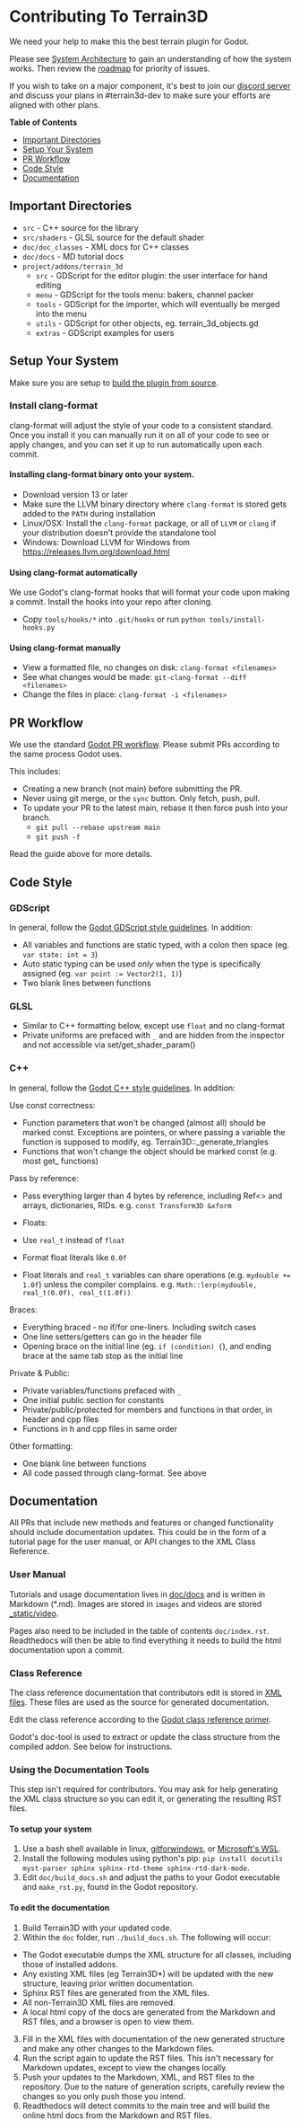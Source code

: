 # Contributing To Terrain3D

We need your help to make this the best terrain plugin for Godot.

Please see [System Architecture](https://terrain3d.readthedocs.io/en/stable/docs/system_architecture.html) to gain an understanding of how the system works. Then review the [roadmap](https://github.com/users/TokisanGames/projects/3) for priority of issues.

If you wish to take on a major component, it's best to join our [discord server](https://tokisan.com/discord) and discuss your plans in #terrain3d-dev to make sure your efforts are aligned with other plans.

**Table of Contents**
* [Important Directories](#important-directories)
* [Setup Your System](#setup-your-system)
* [PR Workflow](#pr-workflow)
* [Code Style](#code-style)
* [Documentation](#documentation)

 
## Important Directories

* `src` - C++ source for the library
* `src/shaders` - GLSL source for the default shader
* `doc/doc_classes` - XML docs for C++ classes
* `doc/docs` - MD tutorial docs
* `project/addons/terrain_3d`
  * `src` - GDScript for the editor plugin: the user interface for hand editing
  * `menu` - GDScript for the tools menu: bakers, channel packer
  * `tools` - GDScript for the importer, which will eventually be merged into the menu
  * `utils` - GDScript for other objects, eg. terrain_3d_objects.gd
  * `extras` - GDScript examples for users


## Setup Your System

Make sure you are setup to [build the plugin from source](https://terrain3d.readthedocs.io/en/stable/docs/building_from_source.html). 

### Install clang-format

clang-format will adjust the style of your code to a consistent standard. Once you install it you can manually run it on all of your code to see or apply changes, and you can set it up to run automatically upon each commit.

#### Installing clang-format binary onto your system.
* Download version 13 or later
* Make sure the LLVM binary directory where `clang-format` is stored gets added to the `PATH` during installation
* Linux/OSX: Install the `clang-format` package, or all of `LLVM` or `clang` if your distribution doesn't provide the standalone tool
* Windows: Download LLVM for Windows from <https://releases.llvm.org/download.html>

#### Using clang-format automatically

We use Godot's clang-format hooks that will format your code upon making a commit. Install the hooks into your repo after cloning.

* Copy `tools/hooks/*` into `.git/hooks` or run `python tools/install-hooks.py`

#### Using clang-format manually

* View a formatted file, no changes on disk: `clang-format <filenames>`
* See what changes would be made: `git-clang-format --diff <filenames>`
* Change the files in place: `clang-format -i <filenames>`

 
## PR Workflow

We use the standard [Godot PR workflow](https://contributing.godotengine.org/en/latest/organization/pull_requests/creating_pull_requests.html). Please submit PRs according to the same process Godot uses.

This includes: 
* Creating a new branch (not main) before submitting the PR.
* Never using git merge, or the `sync` button. Only fetch, push, pull.
* To update your PR to the latest main, rebase it then force push into your branch.
  * `git pull --rebase upstream main`
  * `git push -f`

Read the guide above for more details.


## Code Style

### GDScript

In general, follow the [Godot GDScript style guidelines](https://docs.godotengine.org/en/stable/tutorials/scripting/gdscript/gdscript_styleguide.html). 
In addition:
* All variables and functions are static typed, with a colon then space (eg. `var state: int = 3`)
* Auto static typing can be used *only* when the type is specifically assigned (eg. `var point := Vector2(1, 1)`)
* Two blank lines between functions

### GLSL

* Similar to C++ formatting below, except use `float` and no clang-format
* Private uniforms are prefaced with `_` and are hidden from the inspector and not accessible via set/get_shader_param()

### C++

In general, follow the [Godot C++ style guidelines](https://contributing.godotengine.org/en/latest/engine/guidelines/code_style.html).
In addition:

Use const correctness:
* Function parameters that won't be changed (almost all) should be marked const. Exceptions are pointers, or where passing a variable the function is supposed to modify, eg. Terrain3D::_generate_triangles
* Functions that won't change the object should be marked const (e.g. most get_ functions)

Pass by reference:
* Pass everything larger than 4 bytes by reference, including Ref<> and arrays, dictionaries, RIDs. e.g. `const Transform3D &xform`

* Floats:
* Use `real_t` instead of `float`
* Format float literals like `0.0f`
* Float literals and `real_t` variables can share operations (e.g. `mydouble += 1.0f`) unless the compiler complains. e.g. `Math::lerp(mydouble, real_t(0.0f), real_t(1.0f))`

Braces:
* Everything braced - no if/for one-liners. Including switch cases
* One line setters/getters can go in the header file
* Opening brace on the initial line (eg. `if (condition) {`), and ending brace at the same tab stop as the initial line

Private & Public:
* Private variables/functions prefaced with `_`
* One initial public section for constants
* Private/public/protected for members and functions in that order, in header and cpp files
* Functions in h and cpp files in same order

Other formatting:
* One blank line between functions
* All code passed through clang-format. See above


## Documentation

All PRs that include new methods and features or changed functionality should include documentation updates. This could be in the form of a tutorial page for the user manual, or API changes to the XML Class Reference.

### User Manual

Tutorials and usage documentation lives in [doc/docs](https://github.com/TokisanGames/Terrain3D/tree/main/doc/docs) and is written in Markdown (*.md). Images are stored in `images` and videos are stored [_static/video](https://github.com/TokisanGames/Terrain3D/tree/main/doc/_static/video). 

Pages also need to be included in the table of contents `doc/index.rst`. Readthedocs will then be able to find everything it needs to build the html documentation upon a commit.

### Class Reference

The class reference documentation that contributors edit is stored in [XML files](https://github.com/TokisanGames/Terrain3D/tree/main/doc/classes). These files are used as the source for generated documentation.

Edit the class reference according to the [Godot class reference primer](https://docs.godotengine.org/en/stable/engine_details/class_reference/index.html).

Godot's doc-tool is used to extract or update the class structure from the compiled addon. See below for instructions.

### Using the Documentation Tools

This step isn't required for contributors. You may ask for help generating the XML class structure so you can edit it, or generating the resulting RST files. 

#### To setup your system

1. Use a bash shell available in linux, [gitforwindows](https://gitforwindows.org), or [Microsoft's WSL](https://learn.microsoft.com/en-us/windows/wsl/install).
2. Install the following modules using python's pip: `pip install docutils myst-parser sphinx sphinx-rtd-theme sphinx-rtd-dark-mode`.
3. Edit `doc/build_docs.sh` and adjust the paths to your Godot executable and `make_rst.py`, found in the Godot repository.

#### To edit the documentation

1. Build Terrain3D with your updated code.
2. Within the `doc` folder, run `./build_docs.sh`. The following will occur:
  - The Godot executable dumps the XML structure for all classes, including those of installed addons.
  - Any existing XML files (eg Terrain3D*) will be updated with the new structure, leaving prior written documentation.
  - Sphinx RST files are generated from the XML files.
  - All non-Terrain3D XML files are removed.
  - A local html copy of the docs are generated from the Markdown and RST files, and a browser is open to view them.
3. Fill in the XML files with documentation of the new generated structure and make any other changes to the Markdown files.
4. Run the script again to update the RST files. This isn't necessary for Markdown updates, except to view the changes locally.
5. Push your updates to the Markdown, XML, and RST files to the repository. Due to the nature of generation scripts, carefully review the changes so you only push those you intend.
6. Readthedocs will detect commits to the main tree and will build the online html docs from the Markdown and RST files.

